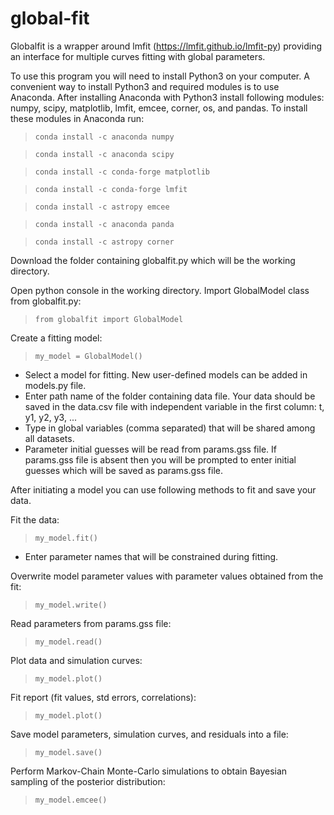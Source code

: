# global-fit

Globalfit is a wrapper around lmfit (https://lmfit.github.io/lmfit-py) providing an interface for multiple curves fitting with global parameters.

To use this program you will need to install Python3 on your computer. A convenient way to install Python3 and required modules is to use Anaconda. After installing Anaconda with Python3 install following modules: numpy, scipy, matplotlib, lmfit, emcee, corner, os, and pandas.
To install these modules in Anaconda run:
>`conda install -c anaconda numpy`

>`conda install -c anaconda scipy`

>`conda install -c conda-forge matplotlib`

>`conda install -c conda-forge lmfit`

>`conda install -c astropy emcee`

>`conda install -c anaconda panda`

>`conda install -c astropy corner`

Download the folder containing globalfit.py which will be the working directory.

Open python console in the working directory. Import GlobalModel class from globalfit.py:
>`from globalfit import GlobalModel`

Create a fitting model:
>`my_model = GlobalModel()`
* Select a model for fitting. New user-defined models can be added in models.py file.
* Enter path name of the folder containing data file. Your data should be saved in the data.csv file with independent variable in the first column: t, y1, y2, y3, ...
* Type in global variables (comma separated) that will be shared among all datasets.
* Parameter initial guesses will be read from params.gss file. If params.gss file is absent then you will be prompted to enter initial guesses which will be saved as params.gss file.

After initiating a model you can use following methods to fit and save your data.

Fit the data:
>`my_model.fit()`
* Enter parameter names that will be constrained during fitting.

Overwrite model parameter values with parameter values obtained from the fit:
>`my_model.write()`

Read parameters from params.gss file:
>`my_model.read()`

Plot data and simulation curves:
>`my_model.plot()`

Fit report (fit values, std errors, correlations):
>`my_model.plot()`

Save model parameters, simulation curves, and residuals into a file:
>`my_model.save()`

Perform Markov-Chain Monte-Carlo simulations to obtain Bayesian sampling of the posterior distribution:
>`my_model.emcee()`
